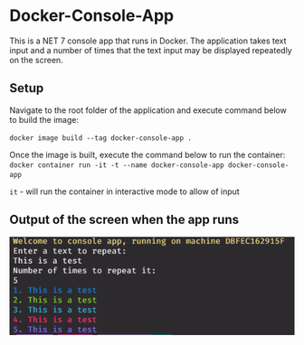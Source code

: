 # Docker-Console-App 

This is a NET 7 console app that runs in Docker. The application takes text input and a number of times that the text input may be displayed repeatedly on the screen.

## Setup

Navigate to the root folder of the application and execute command below to build the image:

`docker image build --tag docker-console-app . `

Once the image is built, execute the command below to run the container:
`docker container run -it -t --name docker-console-app docker-console-app`

`it` - will run the container in interactive mode to allow of input
## Output of the screen when the app runs

![Alt text](img/app-run.png)